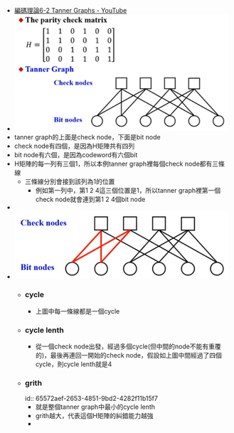 - [編碼理論6-2 Tanner Graphs - YouTube](https://www.youtube.com/watch?v=mFm-Vhon_Bo&list=PLhUy6HaHOGH3KVR5uC-YZ0H8pJizfM9wd&index=50)
- ![image.png](../assets/image_1700209814039_0.png)
- tanner graph的上面是check node，下面是bit node
- check node有四個，是因為H矩陣共有四列
- bit node有六個，是因為codeword有六個bit
- H矩陣的每一列有三個1，所以本例tanner graph裡每個check node都有三條線
	- 三條線分別會接到該列為1的位置
		- 例如第一列中，第1 2 4這三個位置是1，所以tanner graph裡第一個check node就會連到第1 2 4個bit node
-
- ![image.png](../assets/image_1700210885255_0.png)
	- ### cycle
		- 上圖中每一條線都是一個cycle
	- ### cycle lenth
		- 從一個check node出發，經過多個cycle(但中間的node不能有重覆的)，最後再連回一開始的check node，假設如上圖中間經過了四個cycle，則cycle lenth就是4
	- ### grith
	  id:: 65572aef-2653-4851-9bd2-4282f11b15f7
		- 就是整個tanner graph中最小的cycle lenth
		- grith越大，代表這個H矩陣的糾錯能力越強
		-